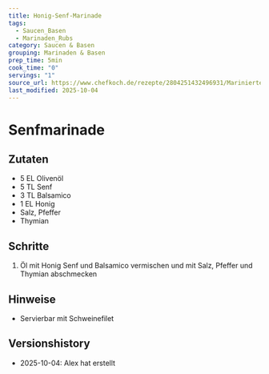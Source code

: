 ```yaml
---
title: Honig-Senf-Marinade
tags:
  - Saucen_Basen
  - Marinaden_Rubs
category: Saucen & Basen
grouping: Marinaden & Basen
prep_time: 5min
cook_time: "0"
servings: "1"
source_url: https://www.chefkoch.de/rezepte/2804251432496931/Mariniertes-Schweinefilet-aus-dem-Ofen.html
last_modified: 2025-10-04
---
```

# Senfmarinade

## Zutaten
- 5 EL Olivenöl
- 5 TL Senf
- 3 TL Balsamico
- 1 EL Honig
- Salz, Pfeffer
- Thymian

## Schritte
1. Öl mit Honig Senf und Balsamico vermischen und mit Salz, Pfeffer und Thymian abschmecken

## Hinweise
- Servierbar mit Schweinefilet
  

## Versionshistory
- 2025-10-04: Alex hat erstellt

  

<!-- Ende der Vorlage -->
<!-- MARKER FOR MAPPER SCRIPT -->